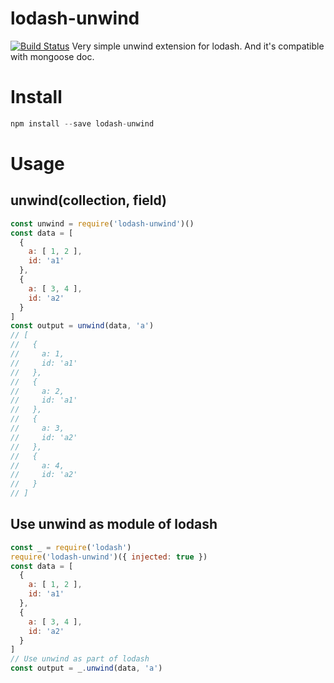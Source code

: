 # lodash-unwind
[![Build Status](https://travis-ci.com/edwincen/unwind.svg?branch=master)](https://travis-ci.com/edwincen/unwind)
Very simple unwind extension for lodash. And it's compatible with mongoose doc.

# Install

```javascript
npm install --save lodash-unwind
```
# Usage

## unwind(collection, field)

```javascript
const unwind = require('lodash-unwind')()
const data = [
  {
    a: [ 1, 2 ],
    id: 'a1'
  },
  {
    a: [ 3, 4 ],
    id: 'a2'
  }
]
const output = unwind(data, 'a')
// [
//   {
//     a: 1,
//     id: 'a1'
//   },
//   {
//     a: 2,
//     id: 'a1'
//   },
//   {
//     a: 3,
//     id: 'a2'
//   },
//   {
//     a: 4,
//     id: 'a2'
//   }
// ]
```

## Use unwind as module of lodash
```javascript
const _ = require('lodash')
require('lodash-unwind')({ injected: true })
const data = [
  {
    a: [ 1, 2 ],
    id: 'a1'
  },
  {
    a: [ 3, 4 ],
    id: 'a2'
  }
]
// Use unwind as part of lodash
const output = _.unwind(data, 'a')
```
